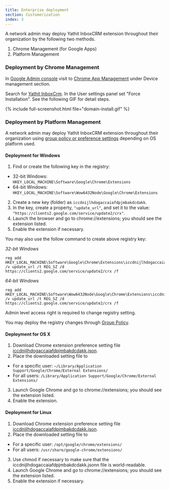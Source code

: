 ```yaml
---
title: Enterprise deployment
section: Customerization
index: 3
---
```



A network admin may deploy Yathit InboxCRM extension throughout their organization by the following two methods. 

1. Chrome Management (for Google Apps)
2. Platform Management


### Deployment by Chrome Management

In [Google Admin console](https://admin.google.com/) visit to [Chrome App Management](https://admin.google.com/AdminHome?fral=1#ChromeAppList:) under Device management section.
 
Search for [Yathit InboxCrm](https://admin.google.com/AdminHome?fral=1#ChromeAppDetails:appId=iccdnijlhdogaccaiafdpjmbakdcdakk&flyout=reg). In the User settings panel set "Force Installation". See the following GIF for detail steps.

{% include full-screenshot.html file="domain-install.gif" %}


### Deployment by Platform Management

A network admin may deploy Yathit InboxCRM extension throughout their organization using [group policy or preference settings](https://developer.chrome.com/extensions/external_extensions) depending on OS platform used.

#### Deployment for Windows

1. Find or create the following key in the registry:
  * 32-bit Windows: `HKEY_LOCAL_MACHINE\Software\Google\Chrome\Extensions`
  * 64-bit Windows: `HKEY_LOCAL_MACHINE\Software\Wow6432Node\Google\Chrome\Extensions`
2. Create a new key (folder) as `iccdnijlhdogaccaiafdpjmbakdcdakk`. 
3. In the key, create a property, `"update_url"`, and set it to the value: `"https://clients2.google.com/service/update2/crx"`. 
4. Launch the browser and go to chrome://extensions; you should see the extension listed.
5. Enable the extension if necessary.


You may also use the follow command to create above registry key:

*32-bit Windows*

    reg add HKEY_LOCAL_MACHINE\Software\Google\Chrome\Extensions\iccdnijlhdogaccaiafdpjmbakdcdakk /v update_url /t REG_SZ /d https://clients2.google.com/service/update2/crx /f
    
*64-bit Windows*

    reg add HKEY_LOCAL_MACHINE\Software\Wow6432Node\Google\Chrome\Extensions\iccdnijlhdogaccaiafdpjmbakdcdakk /v update_url /t REG_SZ /d https://clients2.google.com/service/update2/crx /f
    
Admin level access right is required to change registry setting.    
      
You may deploy the registry changes through [Group Policy](http://blogs.technet.com/b/askds/archive/2007/08/14/deploying-custom-registry-changes-through-group-policy.aspx).
  
    

#### Deployment for OS X

1. Download Chrome extension preference setting file [iccdnijlhdogaccaiafdpjmbakdcdakk.json](http://www.yathit.com/extensions/iccdnijlhdogaccaiafdpjmbakdcdakk.json).
2. Place the downloaded setting file to
  * For a specific user: `~/Library/Application Support/Google/Chrome/External Extensions/`
  * For all users: `/Library/Application Support/Google/Chrome/External Extensions/`
3. Launch Google Chrome and go to chrome://extensions; you should see the extension listed.  
4. Enable the extension.


#### Deployment for Linux

1. Download Chrome extension preference setting file [iccdnijlhdogaccaiafdpjmbakdcdakk.json](http://www.yathit.com/extensions/iccdnijlhdogaccaiafdpjmbakdcdakk.json).
2. Place the downloaded setting file to
  * For a specific user: `/opt/google/chrome/extensions/`
  * For all users: `/usr/share/google-chrome/extensions/`
3. Use chmod if necessary to make sure that the iccdnijlhdogaccaiafdpjmbakdcdakk.jsonn file is world-readable.  
4. Launch Google Chrome and go to chrome://extensions; you should see the extension listed.  
5. Enable the extension if necessary.


